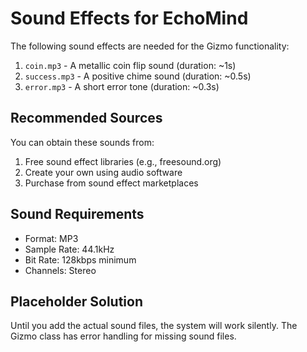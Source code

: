 # Sound Effects for EchoMind

The following sound effects are needed for the Gizmo functionality:

1. `coin.mp3` - A metallic coin flip sound (duration: ~1s)
2. `success.mp3` - A positive chime sound (duration: ~0.5s)
3. `error.mp3` - A short error tone (duration: ~0.3s)

## Recommended Sources

You can obtain these sounds from:
1. Free sound effect libraries (e.g., freesound.org)
2. Create your own using audio software
3. Purchase from sound effect marketplaces

## Sound Requirements

- Format: MP3
- Sample Rate: 44.1kHz
- Bit Rate: 128kbps minimum
- Channels: Stereo

## Placeholder Solution

Until you add the actual sound files, the system will work silently. The Gizmo class has error handling for missing sound files. 